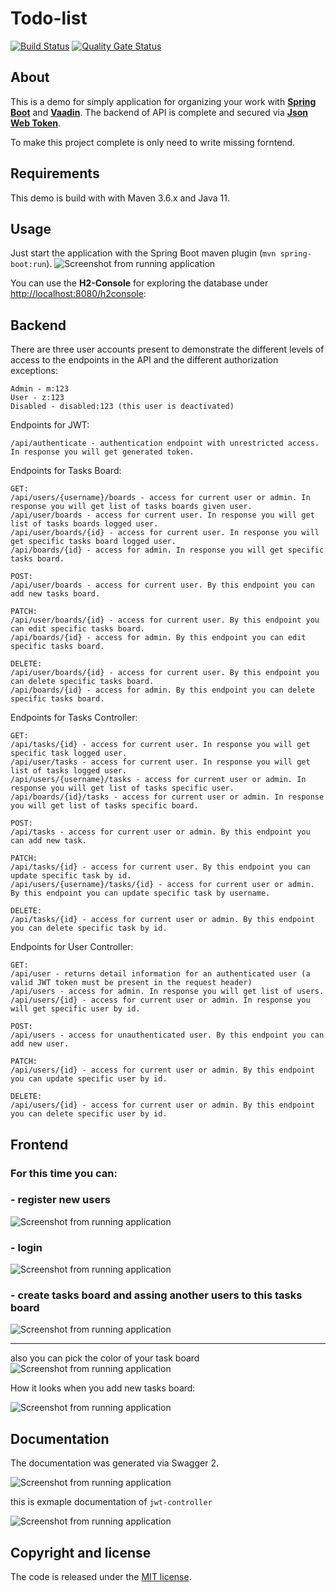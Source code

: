 # Todo-list

[![Build Status](https://travis-ci.org/marcin007/todo-list.svg?branch=master)](https://travis-ci.org/github/marcin007/todo-list)
[![Quality Gate Status](https://sonarcloud.io/api/project_badges/measure?project=com.marcinwo.todolist%3Atodo-list&metric=alert_status)](https://sonarcloud.io/dashboard?id=com.marcinwo.todolist%3Atodo-list)

## About

This is a demo for simply application for organizing your work with 
**[Spring Boot](https://spring.io/projects/spring-boot)**
and
**[Vaadin](https://vaadin.com/docs/)**.
The backend of API is complete and secured via
**[Json Web Token](https://jwt.io/)**.

To make this project complete is only need to write missing forntend.

## Requirements
This demo is build with with Maven 3.6.x and Java 11.

## Usage
Just start the application with the Spring Boot maven plugin (`mvn spring-boot:run`).
![Screenshot from running application](todo_pic/h2console.png?raw=true "H2 Console")

You can use the **H2-Console** for exploring the database under [http://localhost:8080/h2console](http://localhost:8080/h2console):

## Backend

There are three user accounts present to demonstrate the different levels of access to the endpoints in the API and the different authorization exceptions:

```
Admin - m:123
User - z:123
Disabled - disabled:123 (this user is deactivated)
```

Endpoints for JWT:
```
/api/authenticate - authentication endpoint with unrestricted access. In response you will get generated token.
```
Endpoints for Tasks Board:
```
GET:
/api/users/{username}/boards - access for current user or admin. In response you will get list of tasks boards given user.
/api/user/boards - access for current user. In response you will get list of tasks boards logged user.
/api/user/boards/{id} - access for current user. In response you will get specific tasks board logged user.
/api/boards/{id} - access for admin. In response you will get specific tasks board.

POST:
/api/user/boards - access for current user. By this endpoint you can add new tasks board.

PATCH:
/api/user/boards/{id} - access for current user. By this endpoint you can edit specific tasks board.
/api/boards/{id} - access for admin. By this endpoint you can edit specific tasks board.

DELETE:
/api/user/boards/{id} - access for current user. By this endpoint you can delete specific tasks board.
/api/boards/{id} - access for admin. By this endpoint you can delete specific tasks board.

```
Endpoints for Tasks Controller:
```
GET:
/api/tasks/{id} - access for current user. In response you will get specific task logged user.
/api/user/tasks - access for current user. In response you will get list of tasks logged user.
/api/users/{username}/tasks - access for current user or admin. In response you will get list of tasks specific user.
/api/boards/{id}/tasks - access for current user or admin. In response you will get list of tasks specific board.

POST:
/api/tasks - access for current user or admin. By this endpoint you can add new task.

PATCH:
/api/tasks/{id} - access for current user. By this endpoint you can update specific task by id.
/api/users/{username}/tasks/{id} - access for current user or admin. By this endpoint you can update specific task by username.

DELETE:
/api/tasks/{id} - access for current user or admin. By this endpoint you can delete specific task by id.
```
Endpoints for User Controller:
```
GET:
/api/user - returns detail information for an authenticated user (a valid JWT token must be present in the request header)
/api/users - access for admin. In response you will get list of users.
/api/users/{id} - access for current user or admin. In response you will get specific user by id.

POST:
/api/users - access for unauthenticated user. By this endpoint you can add new user.

PATCH:
/api/users/{id} - access for current user or admin. By this endpoint you can update specific user by id.

DELETE:
/api/users/{id} - access for current user or admin. By this endpoint you can delete specific user by id.
```

## Frontend

### For this time you can:
### - register new users
![Screenshot from running application](todo_pic/register.png?raw=true "H2 Console")

### - login 
![Screenshot from running application](todo_pic/login.png?raw=true "H2 Console")

### - create tasks board and assing another users to this tasks board 
![Screenshot from running application](todo_pic/createNewBoard.png?raw=true "H2 Console")


-------------------------------------------------------------------------------------------


also you can pick the color of your task board
![Screenshot from running application](todo_pic/exampleDataForCreateNewBoard.png?raw=true "H2 Console")

How it looks when you add new tasks board:

![Screenshot from running application](todo_pic/boards.png?raw=true "H2 Console")

## Documentation

The documentation was generated via Swagger 2.

![Screenshot from running application](todo_pic/swaggerPic2.png?raw=true "H2 Console")

this is exmaple documentation of ```jwt-controller```

![Screenshot from running application](todo_pic/swaggerPic1.png?raw=true "H2 Console")

## Copyright and license

The code is released under the [MIT license](LICENSE?raw=true).
